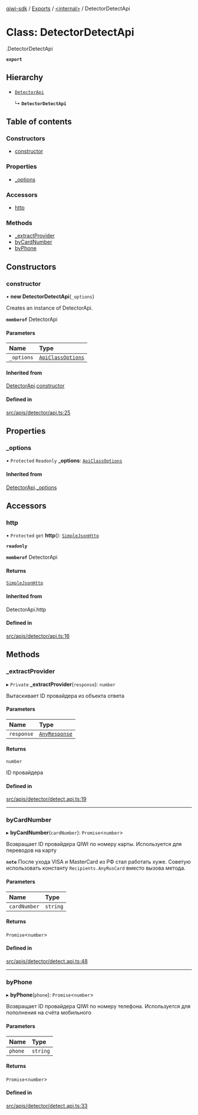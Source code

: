 [qiwi-sdk](../README.md) / [Exports](../modules.md) / [<internal\>](../modules/internal_.md) / DetectorDetectApi

# Class: DetectorDetectApi

[<internal>](../modules/internal_.md).DetectorDetectApi

**`export`**

## Hierarchy

- [`DetectorApi`](internal_.DetectorApi.md)

  ↳ **`DetectorDetectApi`**

## Table of contents

### Constructors

- [constructor](internal_.DetectorDetectApi.md#constructor)

### Properties

- [\_options](internal_.DetectorDetectApi.md#_options)

### Accessors

- [http](internal_.DetectorDetectApi.md#http)

### Methods

- [\_extractProvider](internal_.DetectorDetectApi.md#_extractprovider)
- [byCardNumber](internal_.DetectorDetectApi.md#bycardnumber)
- [byPhone](internal_.DetectorDetectApi.md#byphone)

## Constructors

### constructor

• **new DetectorDetectApi**(`_options`)

Creates an instance of DetectorApi.

**`memberof`** DetectorApi

#### Parameters

| Name | Type |
| :------ | :------ |
| `_options` | [`ApiClassOptions`](../interfaces/internal_.ApiClassOptions.md) |

#### Inherited from

[DetectorApi](internal_.DetectorApi.md).[constructor](internal_.DetectorApi.md#constructor)

#### Defined in

[src/apis/detector/api.ts:25](https://github.com/AlexXanderGrib/node-qiwi-sdk/blob/e26069b/src/apis/detector/api.ts#L25)

## Properties

### \_options

• `Protected` `Readonly` **\_options**: [`ApiClassOptions`](../interfaces/internal_.ApiClassOptions.md)

#### Inherited from

[DetectorApi](internal_.DetectorApi.md).[_options](internal_.DetectorApi.md#_options)

## Accessors

### http

• `Protected` `get` **http**(): [`SimpleJsonHttp`](internal_.SimpleJsonHttp.md)

**`readonly`**

**`memberof`** DetectorApi

#### Returns

[`SimpleJsonHttp`](internal_.SimpleJsonHttp.md)

#### Inherited from

DetectorApi.http

#### Defined in

[src/apis/detector/api.ts:16](https://github.com/AlexXanderGrib/node-qiwi-sdk/blob/e26069b/src/apis/detector/api.ts#L16)

## Methods

### \_extractProvider

▸ `Private` **_extractProvider**(`response`): `number`

Вытаскивает ID провайдера из объекта ответа

#### Parameters

| Name | Type |
| :------ | :------ |
| `response` | [`AnyResponse`](../modules/QIWI.md#anyresponse) |

#### Returns

`number`

ID провайдера

#### Defined in

[src/apis/detector/detect.api.ts:19](https://github.com/AlexXanderGrib/node-qiwi-sdk/blob/e26069b/src/apis/detector/detect.api.ts#L19)

___

### byCardNumber

▸ **byCardNumber**(`cardNumber`): `Promise`<`number`\>

Возвращает ID провайдера QIWI по номеру карты.
Используется для переводов на карту

**`note`** После ухода VISA и MasterCard из РФ стал работать хуже.
Советую использовать константу `Recipients.AnyRusCard` вместо вызова метода.

#### Parameters

| Name | Type |
| :------ | :------ |
| `cardNumber` | `string` |

#### Returns

`Promise`<`number`\>

#### Defined in

[src/apis/detector/detect.api.ts:48](https://github.com/AlexXanderGrib/node-qiwi-sdk/blob/e26069b/src/apis/detector/detect.api.ts#L48)

___

### byPhone

▸ **byPhone**(`phone`): `Promise`<`number`\>

Возвращает ID провайдера QIWI по номеру телефона.
Используется для пополнения на счёта мобильного

#### Parameters

| Name | Type |
| :------ | :------ |
| `phone` | `string` |

#### Returns

`Promise`<`number`\>

#### Defined in

[src/apis/detector/detect.api.ts:33](https://github.com/AlexXanderGrib/node-qiwi-sdk/blob/e26069b/src/apis/detector/detect.api.ts#L33)
